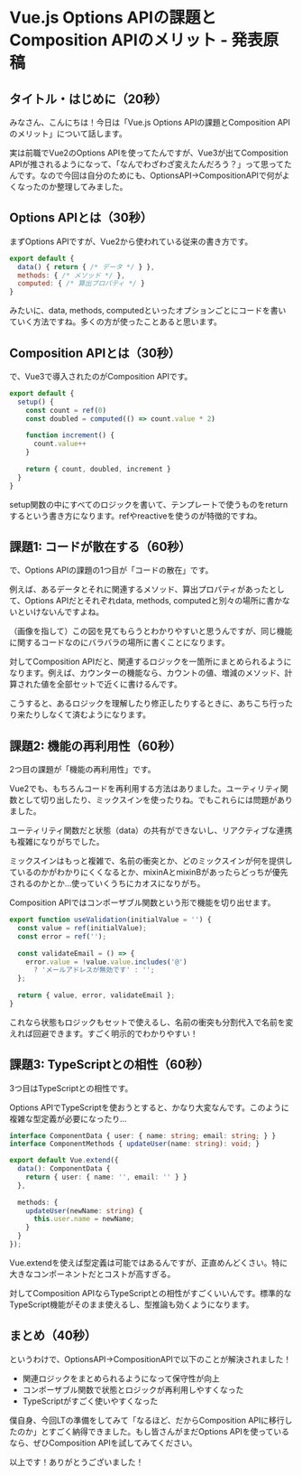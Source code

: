 # Vue.js Options APIの課題とComposition APIのメリット - 発表原稿

## タイトル・はじめに（20秒）
みなさん、こんにちは！今日は「Vue.js Options APIの課題とComposition APIのメリット」について話します。

実は前職でVue2のOptions APIを使ってたんですが、Vue3が出てComposition APIが推されるようになって、「なんでわざわざ変えたんだろう？」って思ってたんです。なので今回は自分のためにも、OptionsAPI→CompositionAPIで何がよくなったのか整理してみました。

## Options APIとは（30秒）
まずOptions APIですが、Vue2から使われている従来の書き方です。

```javascript
export default {
  data() { return { /* データ */ } },
  methods: { /* メソッド */ },
  computed: { /* 算出プロパティ */ }
}
```

みたいに、data, methods, computedといったオプションごとにコードを書いていく方法ですね。多くの方が使ったことあると思います。

## Composition APIとは（30秒）
で、Vue3で導入されたのがComposition APIです。

```javascript
export default {
  setup() {
    const count = ref(0)
    const doubled = computed(() => count.value * 2)
    
    function increment() {
      count.value++
    }
    
    return { count, doubled, increment }
  }
}
```

setup関数の中にすべてのロジックを書いて、テンプレートで使うものをreturnするという書き方になります。refやreactiveを使うのが特徴的ですね。

## 課題1: コードが散在する（60秒）
で、Options APIの課題の1つ目が「コードの散在」です。

例えば、あるデータとそれに関連するメソッド、算出プロパティがあったとして、Options APIだとそれぞれdata, methods, computedと別々の場所に書かないといけないんですよね。

（画像を指して）この図を見てもらうとわかりやすいと思うんですが、同じ機能に関するコードなのにバラバラの場所に書くことになります。

対してComposition APIだと、関連するロジックを一箇所にまとめられるようになります。例えば、カウンターの機能なら、カウントの値、増減のメソッド、計算された値を全部セットで近くに書けるんです。

こうすると、あるロジックを理解したり修正したりするときに、あちこち行ったり来たりしなくて済むようになります。

## 課題2: 機能の再利用性（60秒）
2つ目の課題が「機能の再利用性」です。

Vue2でも、もちろんコードを再利用する方法はありました。ユーティリティ関数として切り出したり、ミックスインを使ったりね。でもこれらには問題がありました。

ユーティリティ関数だと状態（data）の共有ができないし、リアクティブな連携も複雑になりがちでした。

ミックスインはもっと複雑で、名前の衝突とか、どのミックスインが何を提供しているのかがわかりにくくなるとか、mixinAとmixinBがあったらどっちが優先されるのかとか...使っていくうちにカオスになりがち。

Composition APIではコンポーザブル関数という形で機能を切り出せます。
```javascript
export function useValidation(initialValue = '') {
  const value = ref(initialValue);
  const error = ref('');
  
  const validateEmail = () => {
    error.value = !value.value.includes('@') 
      ? 'メールアドレスが無効です' : '';
  };
  
  return { value, error, validateEmail };
}
```

これなら状態もロジックもセットで使えるし、名前の衝突も分割代入で名前を変えれば回避できます。すごく明示的でわかりやすい！

## 課題3: TypeScriptとの相性（60秒）
3つ目はTypeScriptとの相性です。

Options APIでTypeScriptを使おうとすると、かなり大変なんです。このように複雑な型定義が必要になったり...

```typescript
interface ComponentData { user: { name: string; email: string; } }
interface ComponentMethods { updateUser(name: string): void; }

export default Vue.extend({
  data(): ComponentData {
    return { user: { name: '', email: '' } }
  },
  
  methods: {
    updateUser(newName: string) {
      this.user.name = newName;
    }
  }
});
```

Vue.extendを使えば型定義は可能ではあるんですが、正直めんどくさい。特に大きなコンポーネントだとコストが高すぎる。

対してComposition APIならTypeScriptとの相性がすごくいいんです。標準的なTypeScript機能がそのまま使えるし、型推論も効くようになります。

## まとめ（40秒）
というわけで、OptionsAPI→CompositionAPIで以下のことが解決されました！

* 関連ロジックをまとめられるようになって保守性が向上
* コンポーザブル関数で状態とロジックが再利用しやすくなった
* TypeScriptがすごく使いやすくなった

僕自身、今回LTの準備をしてみて「なるほど、だからComposition APIに移行したのか」とすごく納得できました。もし皆さんがまだOptions APIを使っているなら、ぜひComposition APIを試してみてください。

以上です！ありがとうございました！ 